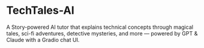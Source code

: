 # TechTales-AI
A Story-powered AI tutor that explains technical concepts through magical tales, sci-fi adventures, detective mysteries, and more — powered by GPT &amp; Claude with a Gradio chat UI.
